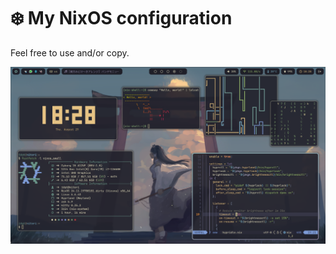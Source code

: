# ❄️ My NixOS configuration

Feel free to use and/or copy.

![Screenshot demo](./files/screenshot.png)
